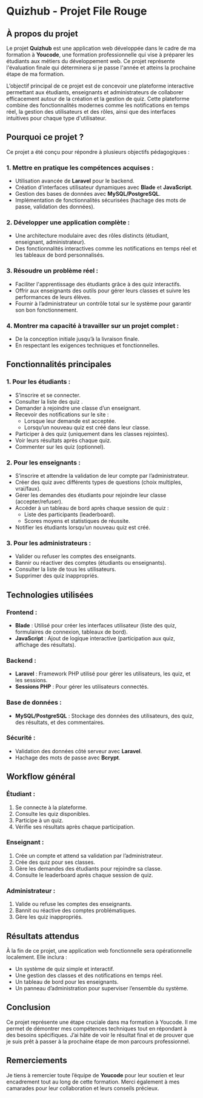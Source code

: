 # Quizhub - Projet File Rouge

## À propos du projet

Le projet **Quizhub** est une application web développée dans le cadre de ma formation à **Youcode**, une formation professionnelle qui vise à préparer les étudiants aux métiers du développement web. Ce projet représente l'évaluation finale qui déterminera si je passe l'année et atteins la prochaine étape de ma formation.

L’objectif principal de ce projet est de concevoir une plateforme interactive permettant aux étudiants, enseignants et administrateurs de collaborer efficacement autour de la création et la gestion de quiz. Cette plateforme combine des fonctionnalités modernes comme les notifications en temps réel, la gestion des utilisateurs et des rôles, ainsi que des interfaces intuitives pour chaque type d'utilisateur.

## Pourquoi ce projet ?

Ce projet a été conçu pour répondre à plusieurs objectifs pédagogiques :

### 1. Mettre en pratique les compétences acquises :
- Utilisation avancée de **Laravel** pour le backend.
- Création d'interfaces utilisateur dynamiques avec **Blade** et **JavaScript**.
- Gestion des bases de données avec **MySQL/PostgreSQL**.
- Implémentation de fonctionnalités sécurisées (hachage des mots de passe, validation des données).

### 2. Développer une application complète :
- Une architecture modulaire avec des rôles distincts (étudiant, enseignant, administrateur).
- Des fonctionnalités interactives comme les notifications en temps réel et les tableaux de bord personnalisés.

### 3. Résoudre un problème réel :
- Faciliter l'apprentissage des étudiants grâce à des quiz interactifs.
- Offrir aux enseignants des outils pour gérer leurs classes et suivre les performances de leurs élèves.
- Fournir à l’administrateur un contrôle total sur le système pour garantir son bon fonctionnement.

### 4. Montrer ma capacité à travailler sur un projet complet :
- De la conception initiale jusqu’à la livraison finale.
- En respectant les exigences techniques et fonctionnelles.

## Fonctionnalités principales

### 1. Pour les étudiants :
- S’inscrire et se connecter.
- Consulter la liste des quiz .
- Demander à rejoindre une classe d’un enseignant.
- Recevoir des notifications sur le site :
  - Lorsque leur demande est acceptée.
  - Lorsqu’un nouveau quiz est créé dans leur classe.
- Participer à des quiz (uniquement dans les classes rejointes).
- Voir leurs résultats après chaque quiz.
- Commenter sur les quiz (optionnel).

### 2. Pour les enseignants :
- S’inscrire et attendre la validation de leur compte par l’administrateur.
- Créer des quiz avec différents types de questions (choix multiples, vrai/faux).
- Gérer les demandes des étudiants pour rejoindre leur classe (accepter/refuser).
- Accéder à un tableau de bord après chaque session de quiz :
  - Liste des participants (leaderboard).
  - Scores moyens et statistiques de réussite.
- Notifier les étudiants lorsqu’un nouveau quiz est créé.

### 3. Pour les administrateurs :
- Valider ou refuser les comptes des enseignants.
- Bannir ou réactiver des comptes (étudiants ou enseignants).
- Consulter la liste de tous les utilisateurs.
- Supprimer des quiz inappropriés.

## Technologies utilisées

### Frontend :
- **Blade** : Utilisé pour créer les interfaces utilisateur (liste des quiz, formulaires de connexion, tableaux de bord).
- **JavaScript** : Ajout de logique interactive (participation aux quiz, affichage des résultats).

### Backend :
- **Laravel** : Framework PHP utilisé pour gérer les utilisateurs, les quiz, et les sessions.
- **Sessions PHP** : Pour gérer les utilisateurs connectés.

### Base de données :
- **MySQL/PostgreSQL** : Stockage des données des utilisateurs, des quiz, des résultats, et des commentaires.

### Sécurité :
- Validation des données côté serveur avec **Laravel**.
- Hachage des mots de passe avec **Bcrypt**.

## Workflow général

### Étudiant :
1. Se connecte à la plateforme.
2. Consulte les quiz disponibles.
3. Participe à un quiz.
4. Vérifie ses résultats après chaque participation.

### Enseignant :
1. Crée un compte et attend sa validation par l’administrateur.
2. Crée des quiz pour ses classes.
3. Gère les demandes des étudiants pour rejoindre sa classe.
4. Consulte le leaderboard après chaque session de quiz.

### Administrateur :
1. Valide ou refuse les comptes des enseignants.
2. Bannit ou réactive des comptes problématiques.
3. Gère les quiz inappropriés.

## Résultats attendus

À la fin de ce projet, une application web fonctionnelle sera opérationnelle localement. Elle inclura :
- Un système de quiz simple et interactif.
- Une gestion des classes et des notifications en temps réel.
- Un tableau de bord pour les enseignants.
- Un panneau d’administration pour superviser l’ensemble du système.

## Conclusion

Ce projet représente une étape cruciale dans ma formation à Youcode. Il me permet de démontrer mes compétences techniques tout en répondant à des besoins spécifiques. J’ai hâte de voir le résultat final et de prouver que je suis prêt à passer à la prochaine étape de mon parcours professionnel.

## Remerciements

Je tiens à remercier toute l’équipe de **Youcode** pour leur soutien et leur encadrement tout au long de cette formation. Merci également à mes camarades pour leur collaboration et leurs conseils précieux.
